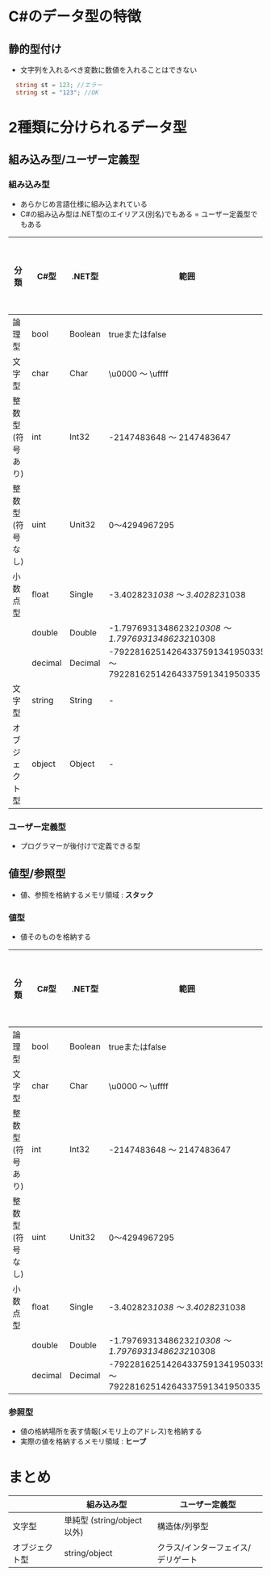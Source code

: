 # C#のデータ型の特徴

## 静的型付け
- 文字列を入れるべき変数に数値を入れることはできない

```C#
  string st = 123; //エラー
  string st = "123"; //OK
```

# 2種類に分けられるデータ型

## 組み込み型/ユーザー定義型

### 組み込み型
  
  - あらかじめ言語仕様に組み込まれている
  - C#の組み込み型は.NET型のエイリアス(別名)でもある = ユーザー定義型でもある
  
  | 分類        | C#型     | .NET型   | 範囲                                                             | サイズ(ビット) | 
  |-----------|---------|---------|----------------------------------------------------------------|----------| 
  | 論理型       | bool    | Boolean | trueまたはfalse                                                   | 8        | 
  | 文字型       | char    | Char    | \u0000 ～ \uffff                                                | 16       | 
  | 整数型(符号あり) | int     | Int32   | -2147483648 ～ 2147483647                                       | 32       | 
  | 整数型(符号なし) | uint    | Unit32  | 0～4294967295                                                   | 32       | 
  | 小数点型      | float   | Single  | -3.402823*1038 ～ 3.402823*1038                                 | 32       | 
  |           | double  | Double  | -1.79769313486232*10308 ～ 1.79769313486232*10308               | 64       | 
  |           | decimal | Decimal | -79228162514264337591341950335 ～ 79228162514264337591341950335 | 128      | 
  | 文字型       | string  | String  | -                                                              | -        | 
  | オブジェクト型   | object  | Object  | -                                                              | -        | 

  
### ユーザー定義型

  - プログラマーが後付けで定義できる型

## 値型/参照型

- 値、参照を格納するメモリ領域 : **スタック**



### 値型
 - 値そのものを格納する


  | 分類        | C#型     | .NET型   | 範囲                                                             | サイズ(ビット) | 
  |-----------|---------|---------|----------------------------------------------------------------|----------| 
  | 論理型       | bool    | Boolean | trueまたはfalse                                                   | 8        | 
  | 文字型       | char    | Char    | \u0000 ～ \uffff                                                | 16       | 
  | 整数型(符号あり) | int     | Int32   | -2147483648 ～ 2147483647                                       | 32       | 
  | 整数型(符号なし) | uint    | Unit32  | 0～4294967295                                                   | 32       | 
  | 小数点型      | float   | Single  | -3.402823*1038 ～ 3.402823*1038                                 | 32       | 
  |           | double  | Double  | -1.79769313486232*10308 ～ 1.79769313486232*10308               | 64       | 
  |           | decimal | Decimal | -79228162514264337591341950335 ～ 79228162514264337591341950335 | 128      | 


### 参照型
 - 値の格納場所を表す情報(メモリ上のアドレス)を格納する
 - 実際の値を格納するメモリ領域 : **ヒープ**
 
 # まとめ
   
  |                     | 組み込み型   | ユーザー定義型       |
  |---------|---------------|--------------------| 
  | 文字型     | 単純型 (string/object以外)          | 構造体/列挙型            | 
  | オブジェクト型 | string/object | クラス/インターフェイス/デリゲート | 
 


